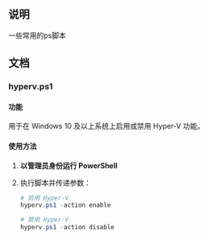 ## 说明

一些常用的ps脚本



## 文档

### hyperv.ps1

#### 功能
用于在 Windows 10 及以上系统上启用或禁用 Hyper-V 功能。

#### 使用方法

1. **以管理员身份运行 PowerShell**
2. 执行脚本并传递参数：

    ```powershell
    # 启用 Hyper-V
    hyperv.ps1 -action enable

    # 禁用 Hyper-V
    hyperv.ps1 -action disable

    ```




